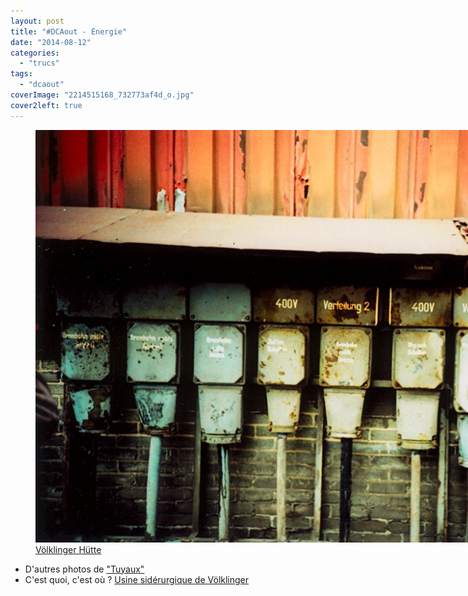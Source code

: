 ```yaml
---
layout: post
title: "#DCAout - Énergie"
date: "2014-08-12"
categories: 
  - "trucs"
tags: 
  - "dcaout"
coverImage: "2214515168_732773af4d_o.jpg"
cover2left: true
---
```


<figure style="width:1000px">
	<img src="/images/2213719085_11315e22be_b.jpg" alt="">
	<figcaption><a href="https://www.flickr.com/photos/zemoko/2213719085/in/set-1274295">Völklinger Hütte</a></figcaption>
</figure>

- D'autres photos de ["Tuyaux"](https://www.flickr.com/photos/zemoko/sets/1274295/)
- C'est quoi, c'est où ? [Usine sidérurgique de Völklinger](http://fr.wikipedia.org/wiki/Usine_sid%c3%a9rurgique_de_V%c3%b6lklingen)
